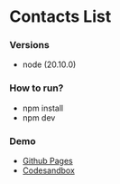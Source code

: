 # Contacts List

### Versions
- node (20.10.0)

### How to run?
- npm install
- npm dev

### Demo
- [Github Pages](https://yarmolenkod.github.io/react-contacts-list/)
- [Codesandbox](https://codesandbox.io/p/github/YarmolenkoD/react-contacts-list/master?import=true)
